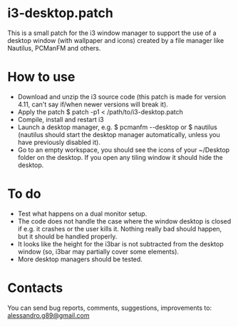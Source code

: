 i3-desktop.patch
=================

This is a small patch for the i3 window manager to support the use of a
desktop window (with wallpaper and icons) created by a file manager like
Nautilus, PCManFM and others.

How to use
===========
* Download and unzip the i3 source code (this patch is made for version
  4.11, can't say if/when newer versions will break it).
* Apply the patch
	$ patch -p1 < /path/to/i3-desktop.patch
* Compile, install and restart i3
* Launch a desktop manager, e.g.
	$ pcmanfm --desktop
  or
	$ nautilus
  (nautilus should start the desktop manager automatically, unless you have
  previously disabled it).
* Go to an empty workspace, you should see the icons of your ~/Desktop
  folder on the desktop. If you open any tiling window it should hide
  the desktop.

To do
======
* Test what happens on a dual monitor setup.
* The code does not handle the case where the window desktop is closed if
  e.g. it crashes or the user kills it. Nothing really bad should happen,
  but it should be handled properly.
* It looks like the height for the i3bar is not subtracted from the desktop
  window (so, i3bar may partially cover some elements).
* More desktop managers should be tested.

Contacts
=========
You can send bug reports, comments, suggestions, improvements to:
  alessandro.g89@gmail.com
